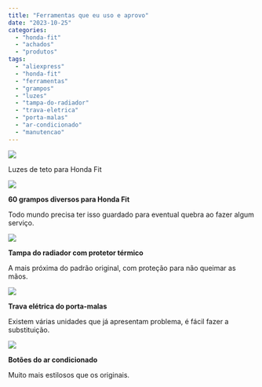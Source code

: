 ```yaml
---
title: "Ferramentas que eu uso e aprovo"
date: "2023-10-25"
categories:
  - "honda-fit"
  - "achados"
  - "produtos"
tags:
  - "aliexpress"
  - "honda-fit"
  - "ferramentas"
  - "grampos"
  - "luzes"
  - "tampa-do-radiador"
  - "trava-eletrica"
  - "porta-malas"
  - "ar-condicionado"
  - "manutencao"
---
```


[![](https://garagemdomadeira.com/wp-content/uploads/2023/10/screenshot-2023-10-24-as-10.48.52.jpg?w=640)](https://s.click.aliexpress.com/e/_DCjzwUT)

Luzes de teto para Honda Fit

[![](https://garagemdomadeira.com/wp-content/uploads/2023/10/screenshot-2023-10-25-as-09.40.40.jpg?w=574)](https://pt.aliexpress.com/item/1005002418157836.html)

**60 grampos diversos para Honda Fit**

Todo mundo precisa ter isso guardado para eventual quebra ao fazer algum serviço.

[![](https://garagemdomadeira.com/wp-content/uploads/2023/10/screenshot-2023-10-25-as-09.45.24.jpg?w=573)](https://s.click.aliexpress.com/e/_DkxS9Cb)

**Tampa do radiador com protetor térmico**

A mais próxima do padrão original, com proteção para não queimar as mãos.

[![](https://garagemdomadeira.com/wp-content/uploads/2023/10/screenshot-2023-10-25-as-10.00.49.jpg?w=525)](https://s.click.aliexpress.com/e/_DDJhGYP)

**Trava elétrica do porta-malas**

Existem várias unidades que já apresentam problema, é fácil fazer a substituição.

[![](https://garagemdomadeira.com/wp-content/uploads/2023/10/screenshot-2023-10-25-as-10.36.43.jpg?w=520)](https://s.click.aliexpress.com/e/_DltsPaR)

**Botões do ar condicionado**

Muito mais estilosos que os originais.
